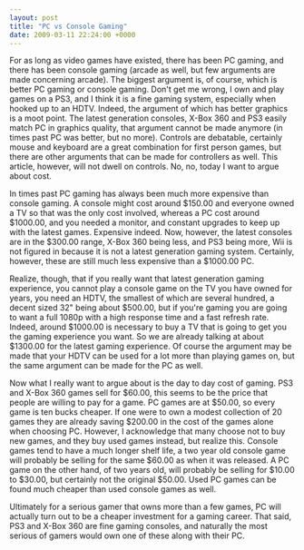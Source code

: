 ```yaml
---
layout: post
title: "PC vs Console Gaming"
date: 2009-03-11 22:24:00 +0000
---
```

For as long as video games have existed, there has been PC gaming, and there has been console gaming (arcade as well, but few arguments are made concerning arcade). The biggest argument is, of course, which is better PC gaming or console gaming. Don't get me wrong, I own and play games on a PS3, and I think it is a fine gaming system, especially when hooked up to an HDTV. Indeed, the argument of which has better graphics is a moot point. The latest generation consoles, X-Box 360 and PS3 easily match PC in graphics quality, that argument cannot be made anymore (in times past PC was better, but no more). Controls are debatable, certainly mouse and keyboard are a great combination for first person games, but there are other arguments that can be made for controllers as well. This article, however, will not dwell on controls. No, no, today I want to argue about cost.

In times past PC gaming has always been much more expensive than console gaming. A console might cost around $150.00 and everyone owned a TV so that was the only cost involved, whereas a PC cost around $1000.00, and you needed a monitor, and constant upgrades to keep up with the latest games. Expensive indeed. Now, however, the latest consoles are in the $300.00 range, X-Box 360 being less, and PS3 being more, Wii is not figured in because it is not a latest generation gaming system. Certainly, however, these are still much less expensive than a $1000.00 PC.

Realize, though, that if you really want that latest generation gaming experience, you cannot play a console game on the TV you have owned for years, you need an HDTV, the smallest of which are several hundred, a decent sized 32" being about $500.00, but if you're gaming you are going to want a full 1080p with a high response time and a fast refresh rate. Indeed, around $1000.00 is necessary to buy a TV that is going to get you the gaming experience you want. So we are already talking at about $1300.00 for the latest gaming experience. Of course the argument may be made that your HDTV can be used for a lot more than playing games on, but the same argument can be made for the PC as well.

Now what I really want to argue about is the day to day cost of gaming. PS3 and X-Box 360 games sell for $60.00, this seems to be the price that people are willing to pay for a game. PC games are at $50.00, so every game is ten bucks cheaper. If one were to own a modest collection of 20 games they are already saving $200.00 in the cost of the games alone when choosing PC. However, I acknowledge that many choose not to buy new games, and they buy used games instead, but realize this. Console games tend to have a much longer shelf life, a two year old console game will probably be selling for the same $60.00 as when it was released. A PC game on the other hand, of two years old, will probably be selling for $10.00 to $30.00, but certainly not the original $50.00. Used PC games can be found much cheaper than used console games as well.

Ultimately for a serious gamer that owns more than a few games, PC will actually turn out to be a cheaper investment for a gaming career. That said, PS3 and X-Box 360 are fine gaming consoles, and naturally the most serious of gamers would own one of these along with their PC.
